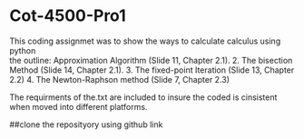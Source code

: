 # Cot-4500-Pro1
This coding assignmet was to show the ways to calculate calculus using python\
the outline:
Approximation Algorithm (Slide 11, Chapter 2.1).
2. The bisection Method (Slide 14, Chapter 2.1).
3. The fixed-point Iteration (Slide 13, Chapter 2.2)
4. The Newton-Raphson method (Slide 7, Chapter 2.3)

The requirments of the.txt are included to insure the coded is cinsistent when moved into different platforms.

##clone the reposityory  using github link

